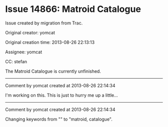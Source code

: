 # Issue 14866: Matroid Catalogue

Issue created by migration from Trac.

Original creator: yomcat

Original creation time: 2013-08-26 22:13:13

Assignee: yomcat

CC:  stefan

The Matroid Catalogue is currently unfinished. 


---

Comment by yomcat created at 2013-08-26 22:14:34

I'm working on this. This is just to hurry me up a little...


---

Comment by yomcat created at 2013-08-26 22:14:34

Changing keywords from "" to "matroid, catalogue".
